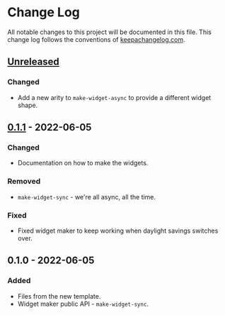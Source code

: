 # Change Log
All notable changes to this project will be documented in this file. This change log follows the conventions of [keepachangelog.com](http://keepachangelog.com/).

## [Unreleased]
### Changed
- Add a new arity to `make-widget-async` to provide a different widget shape.

## [0.1.1] - 2022-06-05
### Changed
- Documentation on how to make the widgets.

### Removed
- `make-widget-sync` - we're all async, all the time.

### Fixed
- Fixed widget maker to keep working when daylight savings switches over.

## 0.1.0 - 2022-06-05
### Added
- Files from the new template.
- Widget maker public API - `make-widget-sync`.

[Unreleased]: https://sourcehost.site/your-name/lrn_jdbc2/compare/0.1.1...HEAD
[0.1.1]: https://sourcehost.site/your-name/lrn_jdbc2/compare/0.1.0...0.1.1
